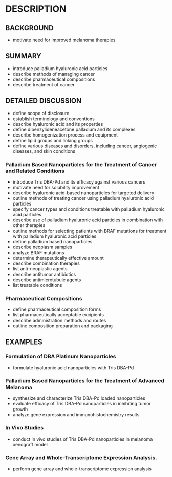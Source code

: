 # DESCRIPTION

## BACKGROUND

- motivate need for improved melanoma therapies

## SUMMARY

- introduce palladium hyaluronic acid particles
- describe methods of managing cancer
- describe pharmaceutical compositions
- describe treatment of cancer

## DETAILED DISCUSSION

- define scope of disclosure
- establish terminology and conventions
- describe hyaluronic acid and its properties
- define dibenzylideneacetone palladium and its complexes
- describe homogenization process and equipment
- define lipid groups and linking groups
- define various diseases and disorders, including cancer, angiogenic diseases, and skin conditions

### Palladium Based Nanoparticles for the Treatment of Cancer and Related Conditions

- introduce Tris DBA-Pd and its efficacy against various cancers
- motivate need for solubility improvement
- describe hyaluronic acid-based nanoparticles for targeted delivery
- outline methods of treating cancer using palladium hyaluronic acid particles
- specify cancer types and conditions treatable with palladium hyaluronic acid particles
- describe use of palladium hyaluronic acid particles in combination with other therapies
- outline methods for selecting patients with BRAF mutations for treatment with palladium hyaluronic acid particles
- define palladium based nanoparticles
- describe neoplasm samples
- analyze BRAF mutations
- determine therapeutically effective amount
- describe combination therapies
- list anti-neoplastic agents
- describe antitumor antibiotics
- describe antimicrotubule agents
- list treatable conditions

### Pharmaceutical Compositions

- define pharmaceutical composition forms
- list pharmaceutically acceptable excipients
- describe administration methods and routes
- outline composition preparation and packaging

## EXAMPLES

### Formulation of DBA Platinum Nanoparticles

- formulate hyaluronic acid nanoparticles with Tris DBA-Pd

### Palladium Based Nanoparticles for the Treatment of Advanced Melanoma

- synthesize and characterize Tris DBA-Pd loaded nanoparticles
- evaluate efficacy of Tris DBA-Pd nanoparticles in inhibiting tumor growth
- analyze gene expression and immunohistochemistry results

### In Vivo Studies

- conduct in vivo studies of Tris DBA-Pd nanoparticles in melanoma xenograft model

### Gene Array and Whole-Transcriptome Expression Analysis.

- perform gene array and whole-transcriptome expression analysis

